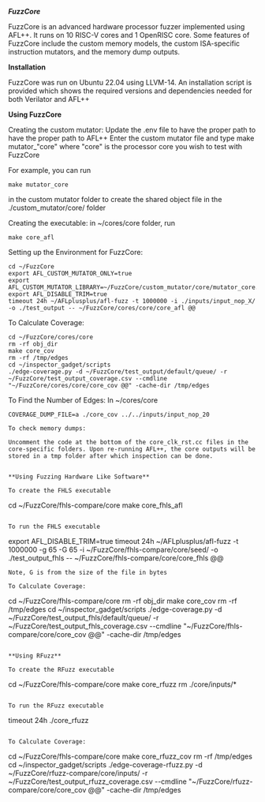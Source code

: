 ***FuzzCore***

FuzzCore is an advanced hardware processor fuzzer implemented using AFL++. It runs on 10 RISC-V cores and 1 OpenRISC core. 
Some features of FuzzCore include the custom memory models, the custom ISA-specific instruction mutators, and the memory dump outputs.


**Installation**

FuzzCore was run on Ubuntu 22.04 using LLVM-14. An installation script is provided which shows the required versions and dependencies needed for both Verilator and AFL++

**Using FuzzCore**

Creating the custom mutator:
Update the .env file to have the proper path to have the proper path to AFL++
Enter the custom mutator file and type make mutator_"core" where "core" is the processor core you wish to test with FuzzCore

For example, you can run
```
make mutator_core
```
in the custom mutator folder to create the shared object file in the ./custom_mutator/core/ folder


Creating the executable:
in ~/cores/core folder, run
```
make core_afl
```

Setting up the Environment for FuzzCore:
```
cd ~/FuzzCore
export AFL_CUSTOM_MUTATOR_ONLY=true
export AFL_CUSTOM_MUTATOR_LIBRARY=~/FuzzCore/custom_mutator/core/mutator_core.so
export AFL_DISABLE_TRIM=true
timeout 24h ~/AFLplusplus/afl-fuzz -t 1000000 -i ./inputs/input_nop_X/ -o ./test_output -- ~/FuzzCore/cores/core/core_afl @@
```

To Calculate Coverage:
```
cd ~/FuzzCore/cores/core
rm -rf obj_dir
make core_cov
rm -rf /tmp/edges
cd ~/inspector_gadget/scripts
./edge-coverage.py -d ~/FuzzCore/test_output/default/queue/ -r ~/FuzzCore/test_output_coverage.csv --cmdline "~/FuzzCore/cores/core/core_cov @@" -cache-dir /tmp/edges
```
To Find the Number of Edges:
In ~/cores/core
```
COVERAGE_DUMP_FILE=a ./core_cov ../../inputs/input_nop_20

To check memory dumps:

Uncomment the code at the bottom of the core_clk_rst.cc files in the core-specific folders. Upon re-running AFL++, the core outputs will be stored in a tmp folder after which inspection can be done.


**Using Fuzzing Hardware Like Software**

To create the FHLS executable
```
cd ~/FuzzCore/fhls-compare/core
make core_fhls_afl
```

To run the FHLS executable
```
export AFL_DISABLE_TRIM=true
timeout 24h ~/AFLplusplus/afl-fuzz -t 1000000 -g 65 -G 65 -i ~/FuzzCore/fhls-compare/core/seed/ -o ./test_output_fhls -- ~/FuzzCore/fhls-compare/core/core_fhls @@
```
Note, G is from the size of the file in bytes

To Calculate Coverage:
```
cd ~/FuzzCore/fhls-compare/core
rm -rf obj_dir
make core_cov
rm -rf /tmp/edges
cd ~/inspector_gadget/scripts
./edge-coverage.py -d ~/FuzzCore/test_output_fhls/default/queue/ -r ~/FuzzCore/test_output_fhls_coverage.csv --cmdline "~/FuzzCore/fhls-compare/core/core_cov @@" -cache-dir /tmp/edges
```

**Using RFuzz**

To create the RFuzz executable
```
cd ~/FuzzCore/fhls-compare/core
make core_rfuzz
rm ./core/inputs/*
```

To run the RFuzz executable
```
timeout 24h ./core_rfuzz 
```

To Calculate Coverage:
```
cd ~/FuzzCore/fhls-compare/core
make core_rfuzz_cov
rm -rf /tmp/edges
cd ~/inspector_gadget/scripts
./edge-coverage-rfuzz.py -d ~/FuzzCore/rfuzz-compare/core/inputs/ -r ~/FuzzCore/test_output_rfuzz_coverage.csv --cmdline "~/FuzzCore/rfuzz-compare/core/core_cov @@" -cache-dir /tmp/edges
```
